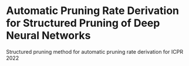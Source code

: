 # Automatic Pruning Rate Derivation for Structured Pruning of Deep Neural Networks
Structured pruning method for automatic pruning rate derivation for ICPR 2022
